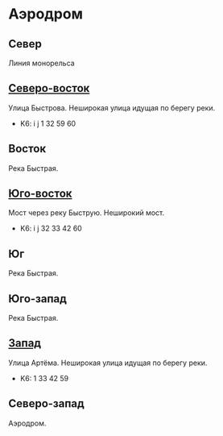 # Аэродром

## Север

Линия монорельса

## [Северо-восток](./490130.md)

Улица Быстрова.
Неширокая улица идущая по берегу реки.

* K6:   i   j
        1   32  59  60

## Восток

Река Быстрая.

## [Юго-восток](./490170.md)

Мост через реку Быструю.
Неширокий мост.

* K6:   i   j
        32  33  42  60

## Юг

Река Быстрая.

## Юго-запад

Река Быстрая.

## [Запад](./420150.md)

Улица Артёма.
Неширокая улица идущая по берегу реки.

* K6:   1   33  42  59

## Северо-запад

Аэродром.
